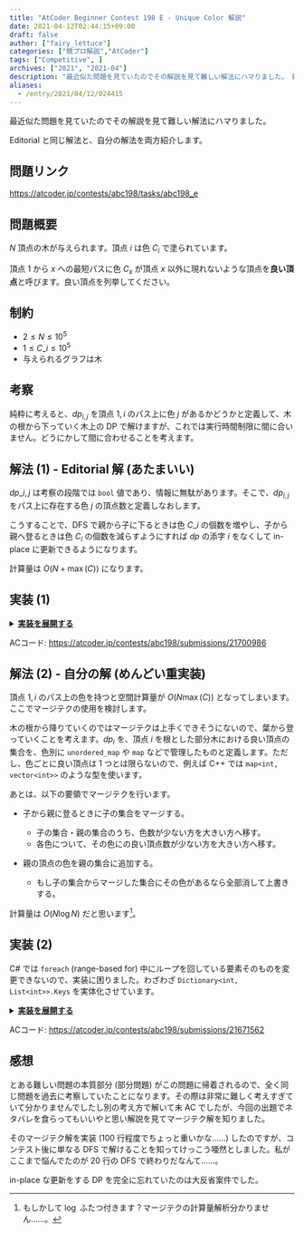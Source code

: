 ```yaml
---
title: "AtCoder Beginner Contest 198 E - Unique Color 解説"
date: 2021-04-12T02:44:15+09:00
draft: false
author: ["fairy_lettuce"]
categories: ["競プロ解説","AtCoder"]
tags: ["Competitive", ]
archives: ["2021", "2021-04"]
description: "最近似た問題を見ていたのでその解説を見て難しい解法にハマりました。 Editorial と同じ解法と、自分の解法を両方紹介します。 問題リンク https://atcoder.jp/contests/abc198/tasks/abc198_e 問題概要 頂点の木が与えられます。頂…"
aliases:
  - /entry/2021/04/12/024415
---
```


<!-- 解説ブログ テンプレ -->

最近似た問題を見ていたのでその解説を見て難しい解法にハマりました。

Editorial と同じ解法と、自分の解法を両方紹介します。

## 問題リンク

https://atcoder.jp/contests/abc198/tasks/abc198_e

## 問題概要

$N$ 頂点の木が与えられます。頂点 $i$ は色 $C_i$ で塗られています。

頂点 $1$ から $x$ への最短パスに色 $C_x$ が頂点 $x$ 以外に現れないような頂点を<b>良い頂点</b>と呼びます。良い頂点を列挙してください。

## 制約

- $2\le N\le 10^5$  
- $1\le C\_i\le 10^5$  
- 与えられるグラフは木

<!--more-->

## 考察

純粋に考えると、$dp_{i,j}$ を頂点 $1,i$ のパス上に色 $j$ があるかどうかと定義して、木の根から下っていく木上の DP で解けますが、これでは実行時間制限に間に合いません。どうにかして間に合わせることを考えます。

## 解法 (1) - Editorial 解 (あたまいい)

$dp\_{i,j}$ は考察の段階では <code>bool</code> 値であり、情報に無駄があります。そこで、$dp_{i,j}$ をパス上に存在する色 $j$ の頂点数と定義しなおします。

こうすることで、DFS で親から子に下るときは色 $C\_i$ の個数を増やし、子から親へ登るときは色 $C_i$ の個数を減らすようにすれば $dp$ の添字 $i$ をなくして in-place に更新できるようになります。

計算量は $O(N+\max(C))$ になります。

## 実装 (1)

<details><summary><u><b>実装を展開する</b></u></summary>

```cs
		public void Solve()
		{
			var n = sr.ReadInt();
			var c = sr.ReadIntArray(n);
			var (a, b) = sr.ReadValueArray<int, int>(n - 1);
			var g = Enumerable.Repeat(0, n).Select(p => new List<int>()).ToArray();
			for (int i = 0; i < n - 1; i++)
			{
				g[--a[i]].Add(--b[i]);
				g[b[i]].Add(a[i]);
			}
			var dp = new int[100005];
			var ans = new bool[n];
			Dfs(0, -1, g, c, dp, ans);
			for (int i = 0; i < n; i++)
			{
				if (ans[i]) Console.WriteLine(i + 1);
			}
		}
 
		public void Dfs(int cur, int par, List<int>[] g, int[] c, int[] dp, bool[] ans)
		{
			dp[c[cur]]++;
			if (dp[c[cur]] == 1) ans[cur] = true;
			foreach (var e in g[cur])
			{
				if (e == par) continue;
				Dfs(e, cur, g, c, dp, ans);
			}
			dp[c[cur]]--;
		}
```

</details>

ACコード: https://atcoder.jp/contests/abc198/submissions/21700986  

## 解法 (2) - 自分の解 (めんどい重実装)

頂点 $1,i$ のパス上の色を持つと空間計算量が $O(N\max(C))$ となってしまいます。ここでマージテクの使用を検討します。

木の根から降りていくのではマージテクは上手くできそうにないので、葉から登っていくことを考えます。$dp_i$ を、頂点 $i$ を根とした部分木における良い頂点の集合を、色別に <code>unordered_map</code> や <code>map</code> などで管理したものと定義します。ただし、色ごとに良い頂点は $1$ つとは限らないので、例えば C++ では <code>map<int, vector&lt;int&gt;></code> 
のような型を使います。

あとは、以下の要領でマージテクを行います。

- 子から親に登るときに子の集合をマージする。

    - 子の集合・親の集合のうち、色数が少ない方を大きい方へ移す。  
    - 各色について、その色にの良い頂点数が少ない方を大きい方へ移す。

- 親の頂点の色を親の集合に追加する。

    - もし子の集合からマージした集合にその色があるなら全部消して上書きする。

計算量は $O(N\log{N})$ だと思います[^1]。

## 実装 (2)

C# では <code>foreach</code> (range-based for) 中にループを回している要素そのものを変更できないので、実装に困りました。わざわざ <code>Dictionary<int, List&lt;int&gt;>.Keys</code> を実体化させています。

<details><summary><u><b>実装を展開する</b></u></summary>

```cs
		public void Solve()
		{
			var n = sr.ReadInt();
			var c = sr.ReadIntArray(n);
			var (a, b) = sr.ReadValueArray<int, int>(n - 1);
			var dp = new Dictionary<int, List<int>>[n];
			var g = Enumerable.Repeat(0, n).Select(p => new List<int>()).ToArray();
			for (int i = 0; i < n - 1; i++)
			{
				g[--a[i]].Add(--b[i]);
				g[b[i]].Add(a[i]);
			}
			Dfs(0, -1, dp, c, g);
			var ans = new List<int>();
			foreach (var e in dp[0].Values)
			{
				foreach (var f in e)
				{
					ans.Add(f);
				}
			}
			ans.Sort();
			foreach (var e in ans)
			{
				Console.WriteLine(e + 1);
			}
		}
 
		public void Dfs(int cur, int par, Dictionary<int, List<int>>[] dp, int[] color, List<int>[] g)
		{
			dp[cur] = new Dictionary<int, List<int>>();
			foreach (var e in g[cur])
			{
				if (e == par) continue;
				Dfs(e, cur, dp, color, g);
				Merge(dp, cur, e);
			}
			dp[cur][color[cur]] = new List<int> { cur };
		}
 
		public void Merge(Dictionary<int, List<int>>[] dp, int par, int child)
		{
			if (dp[par].Count > dp[child].Count)
			{
				var k = dp[child].Keys.ToArray();
				foreach (var key in k)
				{
					var value = dp[child][key];
					if (dp[par].ContainsKey(key))
					{
						if (dp[par][key].Count > dp[child][key].Count)
						{
							foreach (var e in dp[child][key])
							{
								dp[par][key].Add(e);
							}
						}
						else
						{
							foreach (var e in dp[par][key])
							{
								dp[child][key].Add(e);
							}
							dp[par][key] = dp[child][key];
						}
					}
					else dp[par].Add(key, value);
				}
			}
			else
			{
				var k = dp[par].Keys.ToArray();
				foreach (var key in k)
				{
					var value = dp[par][key];
					if (dp[child].ContainsKey(key))
					{
						if (dp[par][key].Count > dp[child][key].Count)
						{
							foreach (var e in dp[child][key])
							{
								dp[par][key].Add(e);
							}
							dp[child][key] = dp[par][key];
						}
						else
						{
							foreach (var e in dp[par][key])
							{
								dp[child][key].Add(e);
							}
						}
					}
					else dp[child].Add(key, value);
				}
				dp[par] = dp[child];
			}
		}
```

</details>

ACコード: https://atcoder.jp/contests/abc198/submissions/21671562  

## 感想

とある難しい問題の本質部分 (部分問題) がこの問題に帰着されるので、全く同じ問題を過去に考察していたことになります。その際は非常に難しく考えすぎていて分かりませんでしたし別の考え方で解いて未 AC でしたが、今回の出題でネタバレを食らってもいいやと思い解説を見てマージテク解を知りました。

そのマージテク解を実装 (100 行程度でちょっと重いかな……) したのですが、コンテスト後に単なる DFS で解けることを知ってけっこう唖然としました。私がここまで悩んでたのが 20 行の DFS で終わりだなんて……。

in-place な更新をする DP を完全に忘れていたのは大反省案件でした。

[^1]: もしかして $\log$ ふたつ付きます？マージテクの計算量解析分かりません……。